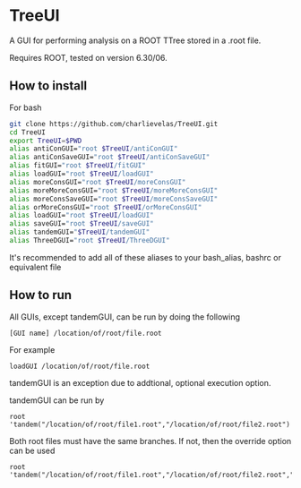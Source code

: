 # TreeUI
A GUI for performing analysis on a ROOT TTree stored in a .root file.

Requires ROOT, tested on version 6.30/06.

## How to install
For bash
```bash
git clone https://github.com/charlievelas/TreeUI.git
cd TreeUI
export TreeUI=$PWD
alias antiConGUI="root $TreeUI/antiConGUI"
alias antiConSaveGUI="root $TreeUI/antiConSaveGUI"
alias fitGUI="root $TreeUI/fitGUI"
alias loadGUI="root $TreeUI/loadGUI"
alias moreConsGUI="root $TreeUI/moreConsGUI"
alias moreMoreConsGUI="root $TreeUI/moreMoreConsGUI"
alias moreConsSaveGUI="root $TreeUI/moreConsSaveGUI"
alias orMoreConsGUI="root $TreeUI/orMoreConsGUI"
alias loadGUI="root $TreeUI/loadGUI"
alias saveGUI="root $TreeUI/saveGUI"
alias tandemGUI="$TreeUI/tandemGUI"
alias ThreeDGUI="root $TreeUI/ThreeDGUI"
```
It's recommended to add all of these aliases to your bash_alias, bashrc or equivalent file

## How to run
All GUIs, except tandemGUI, can be run by doing the following

    [GUI name] /location/of/root/file.root

For example

    loadGUI /location/of/root/file.root

tandemGUI is an exception due to addtional, optional execution option. 

tandemGUI can be run by
	
    root 'tandem("/location/of/root/file1.root","/location/of/root/file2.root")'

Both root files must have the same branches. If not, then the override option can be used

    root 'tandem("/location/of/root/file1.root","/location/of/root/file2.root","override")'	

